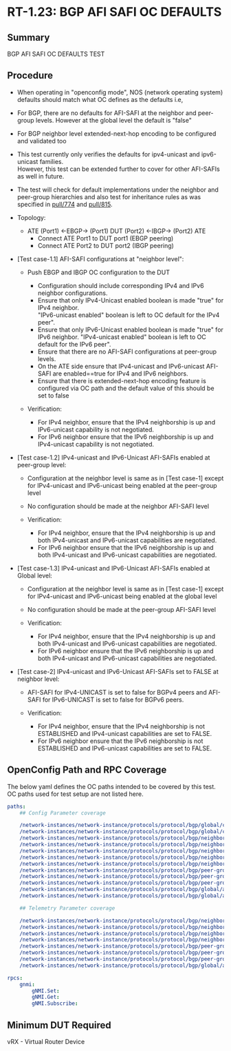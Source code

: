 # RT-1.23: BGP AFI SAFI OC DEFAULTS

## Summary

BGP AFI SAFI OC DEFAULTS TEST

## Procedure

*   When operating in "openconfig mode", NOS (network operating system) defaults should match what OC 
    defines as the defaults i.e,
*   For BGP, there are no defaults for AFI-SAFI at the neighbor and peer-group levels. However at the
    global level the default is "false"
*   For BGP neighbor level extended-next-hop encoding to be configured and validated too
*   This test currently only verifies the defaults for ipv4-unicast and ipv6-unicast families.      
    However, this test can be extended further to cover for other AFI-SAFIs as well in future. 
*   The test will check for default implementations under the neighbor and peer-group hierarchies and 
    also test for inheritance rules as was specified in [pull/774](https://github.com/openconfig/public/pull/774) and [pull/815](https://github.com/openconfig/public/pull/815).


*   Topology:
    *   ATE (Port1) <-EBGP-> (Port1) DUT (Port2) <-IBGP-> (Port2) ATE
        *   Connect ATE Port1 to DUT port1 (EBGP peering)
        *   Connect ATE Port2 to DUT port2 (IBGP peering)

*   [Test case-1.1] AFI-SAFI configurations at "neighbor level":
    
    *   Push EBGP and IBGP OC configuration to the DUT 
        *   Configuration should include corresponding IPv4 and IPv6 neighbor configurations.
        *   Ensure that only IPv4-Unicast enabled boolean is made "true" for IPv4 neighbor.    
            "IPv6-unicast enabled" boolean is left to OC default for the IPv4 peer".
        *   Ensure that only IPv6-Unicast enabled boolean is made "true" for IPv6 neighbor. 
            "IPv4-unicast enabled" boolean is left to OC default for the IPv6 peer".
        *   Ensure that there are no AFI-SAFI configurations at peer-group levels. 
        *   On the ATE side ensure that IPv4-unicast and IPv6-unicast AFI-SAFI are enabled==true for 
            IPv4 and IPv6 neighbors.
        *   Ensure that there is extended-next-hop encoding feature is configured via OC path and the
            default value of this should be set to false
    
    *   Verification:
        *   For IPv4 neighbor, ensure that the IPv4 neighborship is up and IPv6-unicast capability is 
            not negotiated.
        *   For IPv6 neighbor ensure that the IPv6 neighborship is up and IPv4-unicast capability is 
            not negotiated.

*   [Test case-1.2] IPv4-unicast and IPv6-Unicast AFI-SAFIs enabled at peer-group level:
    
    *   Configuration at the neighbor level is same as in [Test case-1] except for IPv4-unicast and 
        IPv6-unicast being enabled at the peer-group level
    *   No configuration should be made at the neighbor AFI-SAFI level
    
    *   Verification:
        *   For IPv4 neighbor, ensure that the IPv4 neighborship is up and both IPv4-unicast and 
            IPv6-unicast capabilities are negotiated.
        *   For IPv6 neighbor ensure that the IPv6 neighborship is up and both IPv4-unicast and 
            IPv6-unicast capabilities are negotiated.


*   [Test case-1.3] IPv4-unicast and IPv6-Unicast AFI-SAFIs enabled at Global level:
   
    *   Configuration at the neighbor level is same as in [Test case-1] except for IPv4-unicast and 
        IPv6-unicast being enabled at the global level
    *   No configuration should be made at the peer-group AFI-SAFI level
   
    *   Verification:
        *   For IPv4 neighbor, ensure that the IPv4 neighborship is up and both IPv4-unicast and 
            IPv6-unicast capabilities are negotiated.
        *   For IPv6 neighbor ensure that the IPv6 neighborship is up and both IPv4-unicast and 
            IPv6-unicast capabilities are negotiated.

*   [Test case-2] IPv4-unicast and IPv6-Unicast AFI-SAFIs set to FALSE at neighbor level:

    *   AFI-SAFI for IPv4-UNICAST is set to false for BGPv4 peers and AFI-SAFI for IPv6-UNICAST is set to
        false for BGPv6 peers.

    *   Verification:
        *   For IPv4 neighbor, ensure that the IPv4 neighborship is not ESTABLISHED and
            IPv4-unicast capabilities are set to FALSE.
        *   For IPv6 neighbor ensure that the IPv6 neighborship is not ESTABLISHED and
            IPv6-unicast capabilities are set to FALSE.

## OpenConfig Path and RPC Coverage

The below yaml defines the OC paths intended to be covered by this test.  OC paths used for test setup are not listed here.

```yaml
paths:
    ## Config Parameter coverage

    /network-instances/network-instance/protocols/protocol/bgp/global/config/as:
    /network-instances/network-instance/protocols/protocol/bgp/global/config/router-id:
    /network-instances/network-instance/protocols/protocol/bgp/neighbors/neighbor/config/auth-password:
    /network-instances/network-instance/protocols/protocol/bgp/neighbors/neighbor/config/neighbor-address:
    /network-instances/network-instance/protocols/protocol/bgp/neighbors/neighbor/config/peer-as:
    /network-instances/network-instance/protocols/protocol/bgp/neighbors/neighbor/neighbor-address:
    /network-instances/network-instance/protocols/protocol/bgp/neighbors/neighbor/afi-safis/afi-safi/config/enabled:
    /network-instances/network-instance/protocols/protocol/bgp/peer-groups/peer-group/config/auth-password:
    /network-instances/network-instance/protocols/protocol/bgp/peer-groups/peer-group/config/peer-as:
    /network-instances/network-instance/protocols/protocol/bgp/peer-groups/peer-group/afi-safis/afi-safi/config/enabled:
    /network-instances/network-instance/protocols/protocol/bgp/global/afi-safis/afi-safi/config/enabled:
    /network-instances/network-instance/protocols/protocol/bgp/global/afi-safis/afi-safi/ipv4-unicast/config/extended-next-hop-encoding:

    ## Telemetry Parameter coverage

    /network-instances/network-instance/protocols/protocol/bgp/neighbors/neighbor/state/session-state:
    /network-instances/network-instance/protocols/protocol/bgp/neighbors/neighbor/state/supported-capabilities: 
    /network-instances/network-instance/protocols/protocol/bgp/neighbors/neighbor/state/peer-type:
    /network-instances/network-instance/protocols/protocol/bgp/neighbors/neighbor/state/peer-as:
    /network-instances/network-instance/protocols/protocol/bgp/peer-groups/peer-group/state/peer-type:
    /network-instances/network-instance/protocols/protocol/bgp/peer-groups/peer-group/state/peer-as:
    /network-instances/network-instance/protocols/protocol/bgp/peer-groups/peer-group/state/local-as:
    /network-instances/network-instance/protocols/protocol/bgp/global/afi-safis/afi-safi/ipv4-unicast/state/extended-next-hop-encoding:

rpcs:
    gnmi:
        gNMI.Set:
        gNMI.Get:
        gNMI.Subscribe:
```
## Minimum DUT Required

vRX - Virtual Router Device
